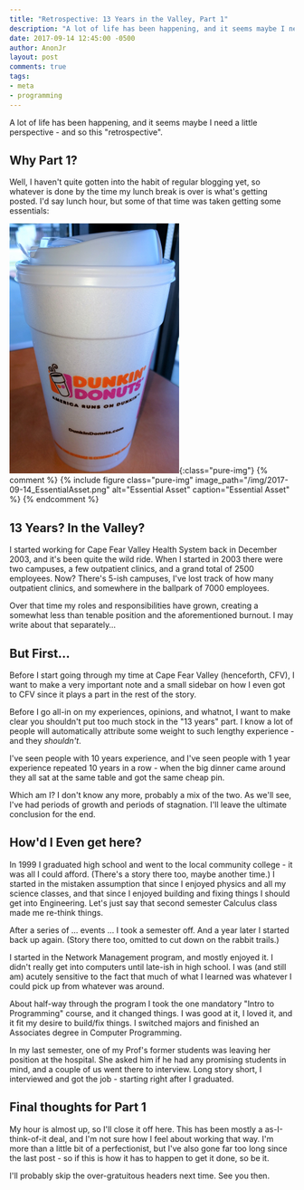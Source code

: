 ```yaml
---
title: "Retrospective: 13 Years in the Valley, Part 1"
description: "A lot of life has been happening, and it seems maybe I need a little perspective - and so this 'retrospective'."
date: 2017-09-14 12:45:00 -0500
author: AnonJr
layout: post
comments: true
tags:
- meta
- programming
---
```


A lot of life has been happening, and it seems maybe I need a little perspective - and so this "retrospective".

## Why Part 1?

Well, I haven't quite gotten into the habit of regular blogging yet, so whatever is done by the time my lunch break is over is what's getting posted. I'd say lunch hour, but some of that time was taken getting some essentials:
<!--more-->
![Essential Asset](/img/2017-09-14_EssentialAsset.png 'Essential Asset'){:class="pure-img"}
{% comment %}
{% include figure class="pure-img" image_path="/img/2017-09-14_EssentialAsset.png" alt="Essential Asset" caption="Essential Asset" %}
{% endcomment %}

## 13 Years? In the Valley?

I started working for Cape Fear Valley Health System back in December 2003, and it's been quite the wild ride. When I started in 2003 there were two campuses, a few outpatient clinics, and a grand total of 2500 employees. Now? There's 5-ish campuses, I've lost track of how many outpatient clinics, and somewhere in the ballpark of 7000 employees.

Over that time my roles and responsibilities have grown, creating a somewhat less than tenable position and the aforementioned burnout. I may write about that separately&hellip;

## But First&hellip;

Before I start going through my time at Cape Fear Valley (henceforth, CFV), I want to make a very important note and a small sidebar on how I even got to CFV since it plays a part in the rest of the story.

Before I go all-in on my experiences, opinions, and whatnot, I want to make clear you shouldn't put too much stock in the "13 years" part. I know a lot of people will automatically attribute some weight to such lengthy experience - and they *shouldn't*.

I've seen people with 10 years experience, and I've seen people with 1 year experience repeated 10 years in a row - when the big dinner came around they all sat at the same table and got the same cheap pin.

Which am I? I don't know any more, probably a mix of the two. As we'll see, I've had periods of growth and periods of stagnation. I'll leave the ultimate conclusion for the end.

## How'd I Even get here?

In 1999 I graduated high school and went to the local community college - it was all I could afford. (There's a story there too, maybe another time.) I started in the mistaken assumption that since I enjoyed physics and all my science classes, and that since I enjoyed building and fixing things I should get into Engineering. Let's just say that second semester Calculus class made me re-think things.

After a series of &hellip; events &hellip; I took a semester off. And a year later I started back up again. (Story there too, omitted to cut down on the rabbit trails.)

I started in the Network Management program, and mostly enjoyed it. I didn't really get into computers until late-ish in high school. I was (and still am) acutely sensitive to the fact that much of what I learned was whatever I could pick up from whatever was around.

About half-way through the program I took the one mandatory "Intro to Programming" course, and it changed things. I was good at it, I loved it, and it fit my desire to build/fix things. I switched majors and finished an Associates degree in Computer Programming.

In my last semester, one of my Prof's former students was leaving her position at the hospital. She asked him if he had any promising students in mind, and a couple of us went there to interview. Long story short, I interviewed and got the job - starting right after I graduated.

## Final thoughts for Part 1

My hour is almost up, so I'll close it off here. This has been mostly a as-I-think-of-it deal, and I'm not sure how I feel about working that way. I'm more than a little bit of a perfectionist, but I've also gone far too long since the last post - so if this is how it has to happen to get it done, so be it.

I'll probably skip the over-gratuitous headers next time. See you then.